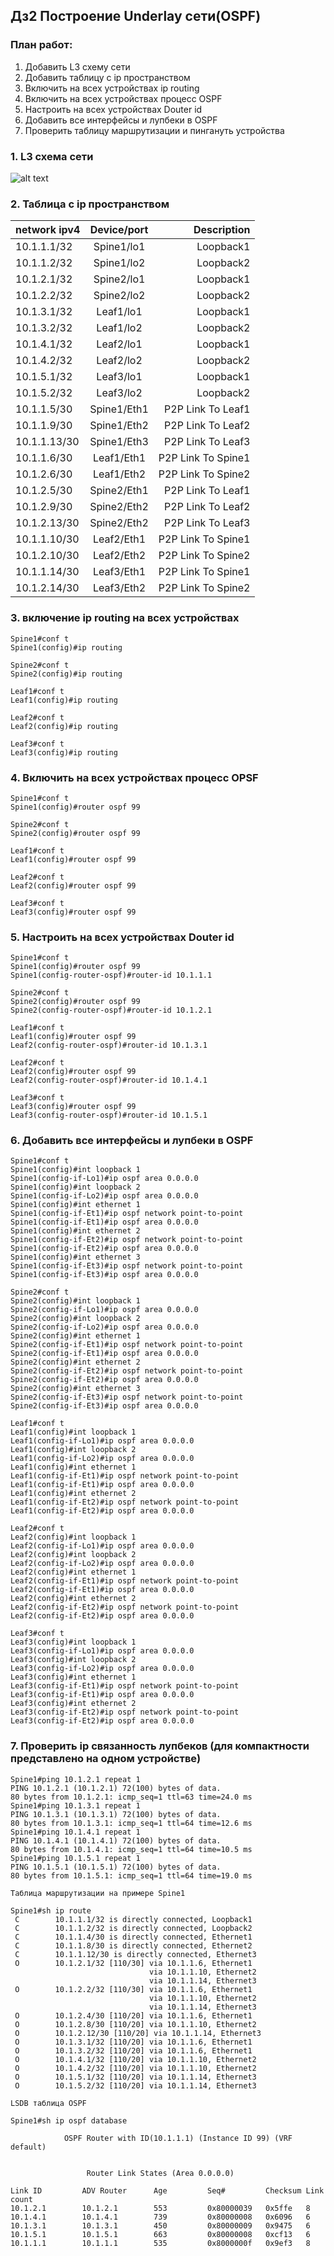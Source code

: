 ## Дз2 Построение Underlay сети(OSPF)
### План работ:
1. Добавить L3 схему сети
2. Добавить таблицу с ip пространством
3. Включить на всех устройствах ip routing
4. Включить на всех устройствах процесс OSPF
5. Настроить на всех устройствах Douter id
6. Добавить все интерфейсы и лупбеки в OSPF
7. Проверить таблицу маршрутизации и пингануть устройства

### 1. L3 схема сети
![alt text](../ДЗ1_Основы_Проектирования_Сети/image.png)

### 2. Таблица с ip пространством
| network ipv4 | Device/port|    Description    |
|--------------|:----------:| -----------------:|
| 10.1.1.1/32  | Spine1/lo1 |     Loopback1     |
| 10.1.1.2/32  | Spine1/lo2 |     Loopback2     |
| 10.1.2.1/32  | Spine2/lo1 |     Loopback1     |
| 10.1.2.2/32  | Spine2/lo2 |     Loopback2     |
| 10.1.3.1/32  |  Leaf1/lo1 |     Loopback1     |
| 10.1.3.2/32  |  Leaf1/lo2 |     Loopback2     |
| 10.1.4.1/32  |  Leaf2/lo1 |     Loopback1     |
| 10.1.4.2/32  |  Leaf2/lo2 |     Loopback2     |
| 10.1.5.1/32  |  Leaf3/lo1 |     Loopback1     |
| 10.1.5.2/32  |  Leaf3/lo2 |     Loopback2     |
| 10.1.1.5/30  | Spine1/Eth1| P2P Link To Leaf1 |
| 10.1.1.9/30  | Spine1/Eth2| P2P Link To Leaf2 |
| 10.1.1.13/30 | Spine1/Eth3| P2P Link To Leaf3 |
| 10.1.1.6/30  | Leaf1/Eth1 | P2P Link To Spine1|
| 10.1.2.6/30  | Leaf1/Eth2 | P2P Link To Spine2|
| 10.1.2.5/30  | Spine2/Eth1| P2P Link To Leaf1 |
| 10.1.2.9/30  | Spine2/Eth2| P2P Link To Leaf2 |
| 10.1.2.13/30 | Spine2/Eth2| P2P Link To Leaf3 |
| 10.1.1.10/30 | Leaf2/Eth1 | P2P Link To Spine1|
| 10.1.2.10/30 | Leaf2/Eth2 | P2P Link To Spine2|
| 10.1.1.14/30 | Leaf3/Eth1 | P2P Link To Spine1|
| 10.1.2.14/30 | Leaf3/Eth2 | P2P Link To Spine2|

### 3. включение ip routing на всех устройствах

```console
Spine1#conf t
Spine1(config)#ip routing

Spine2#conf t
Spine2(config)#ip routing

Leaf1#conf t
Leaf1(config)#ip routing

Leaf2#conf t
Leaf2(config)#ip routing

Leaf3#conf t
Leaf3(config)#ip routing
```

### 4. Включить на всех устройствах процесс OPSF

```console
Spine1#conf t
Spine1(config)#router ospf 99

Spine2#conf t
Spine2(config)#router ospf 99

Leaf1#conf t
Leaf1(config)#router ospf 99

Leaf2#conf t
Leaf2(config)#router ospf 99

Leaf3#conf t
Leaf3(config)#router ospf 99
```

### 5. Настроить на всех устройствах Douter id

```console
Spine1#conf t
Spine1(config)#router ospf 99
Spine1(config-router-ospf)#router-id 10.1.1.1

Spine2#conf t
Spine2(config)#router ospf 99
Spine2(config-router-ospf)#router-id 10.1.2.1

Leaf1#conf t
Leaf1(config)#router ospf 99
Leaf2(config-router-ospf)#router-id 10.1.3.1

Leaf2#conf t
Leaf2(config)#router ospf 99
Leaf2(config-router-ospf)#router-id 10.1.4.1

Leaf3#conf t
Leaf3(config)#router ospf 99
Leaf3(config-router-ospf)#router-id 10.1.5.1
```

### 6. Добавить все интерфейсы и лупбеки в OSPF

```console
Spine1#conf t
Spine1(config)#int loopback 1
Spine1(config-if-Lo1)#ip ospf area 0.0.0.0
Spine1(config)#int loopback 2
Spine1(config-if-Lo2)#ip ospf area 0.0.0.0
Spine1(config)#int ethernet 1
Spine1(config-if-Et1)#ip ospf network point-to-point
Spine1(config-if-Et1)#ip ospf area 0.0.0.0
Spine1(config)#int ethernet 2
Spine1(config-if-Et2)#ip ospf network point-to-point
Spine1(config-if-Et2)#ip ospf area 0.0.0.0
Spine1(config)#int ethernet 3
Spine1(config-if-Et3)#ip ospf network point-to-point
Spine1(config-if-Et3)#ip ospf area 0.0.0.0

Spine2#conf t
Spine2(config)#int loopback 1
Spine2(config-if-Lo1)#ip ospf area 0.0.0.0
Spine2(config)#int loopback 2
Spine2(config-if-Lo2)#ip ospf area 0.0.0.0
Spine2(config)#int ethernet 1
Spine2(config-if-Et1)#ip ospf network point-to-point
Spine2(config-if-Et1)#ip ospf area 0.0.0.0
Spine2(config)#int ethernet 2
Spine2(config-if-Et2)#ip ospf network point-to-point
Spine2(config-if-Et2)#ip ospf area 0.0.0.0
Spine2(config)#int ethernet 3
Spine2(config-if-Et3)#ip ospf network point-to-point
Spine2(config-if-Et3)#ip ospf area 0.0.0.0

Leaf1#conf t
Leaf1(config)#int loopback 1
Leaf1(config-if-Lo1)#ip ospf area 0.0.0.0
Leaf1(config)#int loopback 2
Leaf1(config-if-Lo2)#ip ospf area 0.0.0.0
Leaf1(config)#int ethernet 1
Leaf1(config-if-Et1)#ip ospf network point-to-point
Leaf1(config-if-Et1)#ip ospf area 0.0.0.0
Leaf1(config)#int ethernet 2
Leaf1(config-if-Et2)#ip ospf network point-to-point
Leaf1(config-if-Et2)#ip ospf area 0.0.0.0

Leaf2#conf t
Leaf2(config)#int loopback 1
Leaf2(config-if-Lo1)#ip ospf area 0.0.0.0
Leaf2(config)#int loopback 2
Leaf2(config-if-Lo2)#ip ospf area 0.0.0.0
Leaf2(config)#int ethernet 1
Leaf2(config-if-Et1)#ip ospf network point-to-point
Leaf2(config-if-Et1)#ip ospf area 0.0.0.0
Leaf2(config)#int ethernet 2
Leaf2(config-if-Et2)#ip ospf network point-to-point
Leaf2(config-if-Et2)#ip ospf area 0.0.0.0

Leaf3#conf t
Leaf3(config)#int loopback 1
Leaf3(config-if-Lo1)#ip ospf area 0.0.0.0
Leaf3(config)#int loopback 2
Leaf3(config-if-Lo2)#ip ospf area 0.0.0.0
Leaf3(config)#int ethernet 1
Leaf3(config-if-Et1)#ip ospf network point-to-point
Leaf3(config-if-Et1)#ip ospf area 0.0.0.0
Leaf3(config)#int ethernet 2
Leaf3(config-if-Et2)#ip ospf network point-to-point
Leaf3(config-if-Et2)#ip ospf area 0.0.0.0
```

### 7. Проверить ip связанность лупбеков (для компактности представлено на одном устройстве)

```console
Spine1#ping 10.1.2.1 repeat 1
PING 10.1.2.1 (10.1.2.1) 72(100) bytes of data.
80 bytes from 10.1.2.1: icmp_seq=1 ttl=63 time=24.0 ms
Spine1#ping 10.1.3.1 repeat 1 
PING 10.1.3.1 (10.1.3.1) 72(100) bytes of data.
80 bytes from 10.1.3.1: icmp_seq=1 ttl=64 time=12.6 ms
Spine1#ping 10.1.4.1 repeat 1 
PING 10.1.4.1 (10.1.4.1) 72(100) bytes of data.
80 bytes from 10.1.4.1: icmp_seq=1 ttl=64 time=10.5 ms
Spine1#ping 10.1.5.1 repeat 1 
PING 10.1.5.1 (10.1.5.1) 72(100) bytes of data.
80 bytes from 10.1.5.1: icmp_seq=1 ttl=64 time=19.0 ms

Таблица маршрутизации на примере Spine1

Spine1#sh ip route
 C        10.1.1.1/32 is directly connected, Loopback1
 C        10.1.1.2/32 is directly connected, Loopback2
 C        10.1.1.4/30 is directly connected, Ethernet1
 C        10.1.1.8/30 is directly connected, Ethernet2
 C        10.1.1.12/30 is directly connected, Ethernet3
 O        10.1.2.1/32 [110/30] via 10.1.1.6, Ethernet1
                               via 10.1.1.10, Ethernet2
                               via 10.1.1.14, Ethernet3
 O        10.1.2.2/32 [110/30] via 10.1.1.6, Ethernet1
                               via 10.1.1.10, Ethernet2
                               via 10.1.1.14, Ethernet3
 O        10.1.2.4/30 [110/20] via 10.1.1.6, Ethernet1
 O        10.1.2.8/30 [110/20] via 10.1.1.10, Ethernet2
 O        10.1.2.12/30 [110/20] via 10.1.1.14, Ethernet3
 O        10.1.3.1/32 [110/20] via 10.1.1.6, Ethernet1
 O        10.1.3.2/32 [110/20] via 10.1.1.6, Ethernet1
 O        10.1.4.1/32 [110/20] via 10.1.1.10, Ethernet2
 O        10.1.4.2/32 [110/20] via 10.1.1.10, Ethernet2
 O        10.1.5.1/32 [110/20] via 10.1.1.14, Ethernet3
 O        10.1.5.2/32 [110/20] via 10.1.1.14, Ethernet3

LSDB таблица OSPF

Spine1#sh ip ospf database 

            OSPF Router with ID(10.1.1.1) (Instance ID 99) (VRF default)


                 Router Link States (Area 0.0.0.0)

Link ID         ADV Router      Age         Seq#         Checksum Link count
10.1.2.1        10.1.2.1        553         0x80000039   0x5ffe   8
10.1.4.1        10.1.4.1        739         0x80000008   0x6096   6
10.1.3.1        10.1.3.1        450         0x80000009   0x9475   6
10.1.5.1        10.1.5.1        663         0x80000008   0xcf13   6
10.1.1.1        10.1.1.1        535         0x8000000f   0x9ef3   8
```